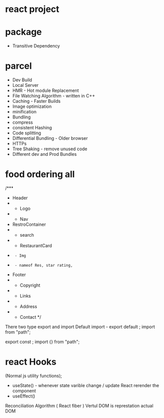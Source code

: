 # react project

# package 
- Transitive Dependency 

# parcel
- Dev Build
- Local Server
- HMR - Hot module Replacement
- File Watching Algorithm - written in C++
- Caching - Faster Builds
- Image optimization
- minification
- Bundling
- compress
- consistent Hashing
- Code splitting
- Differential Bundling - Older browser
- HTTPs
- Tree Shaking - remove unused code
- Different dev and Prod Bundles

# food ordering all 
/***
 * Header
 *  - Logo
 *  - Nav
 * RestroContainer
 *  - search
 *  - RestaurantCard
 *      - Img
 *      - nameof Res, star rating, 
 * Footer
 *  - Copyright
 *  - Links
 *  - Address
 *  - Contact
 */

 There two type export and import
 Default import - 
 export default <name of component>;
 import <name of component> from "path";

export const <name of component>;
 import {<name of component>} from "path";

 # react Hooks
 (Normal js utility functions);
 - useState() - whenever state varible change / update React rerender the component
 - useEffect()

 Reconciliation Algorithm ( React fiber )
Vertul DOM is represtation actual DOM 